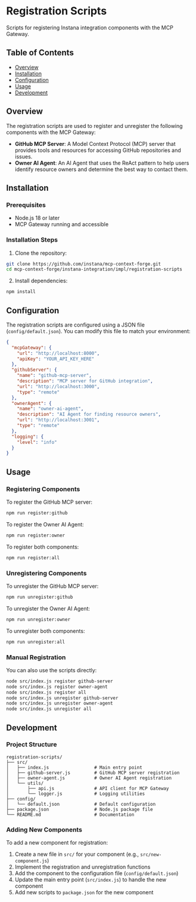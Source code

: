 # Registration Scripts

Scripts for registering Instana integration components with the MCP Gateway.

## Table of Contents

- [Overview](#overview)
- [Installation](#installation)
- [Configuration](#configuration)
- [Usage](#usage)
- [Development](#development)

## Overview

The registration scripts are used to register and unregister the following components with the MCP Gateway:

- **GitHub MCP Server**: A Model Context Protocol (MCP) server that provides tools and resources for accessing GitHub repositories and issues.
- **Owner AI Agent**: An AI Agent that uses the ReAct pattern to help users identify resource owners and determine the best way to contact them.

## Installation

### Prerequisites

- Node.js 18 or later
- MCP Gateway running and accessible

### Installation Steps

1. Clone the repository:

```bash
git clone https://github.com/instana/mcp-context-forge.git
cd mcp-context-forge/instana-integration/impl/registration-scripts
```

2. Install dependencies:

```bash
npm install
```

## Configuration

The registration scripts are configured using a JSON file (`config/default.json`). You can modify this file to match your environment:

```json
{
  "mcpGateway": {
    "url": "http://localhost:8000",
    "apiKey": "YOUR_API_KEY_HERE"
  },
  "githubServer": {
    "name": "github-mcp-server",
    "description": "MCP server for GitHub integration",
    "url": "http://localhost:3000",
    "type": "remote"
  },
  "ownerAgent": {
    "name": "owner-ai-agent",
    "description": "AI Agent for finding resource owners",
    "url": "http://localhost:3001",
    "type": "remote"
  },
  "logging": {
    "level": "info"
  }
}
```

## Usage

### Registering Components

To register the GitHub MCP server:

```bash
npm run register:github
```

To register the Owner AI Agent:

```bash
npm run register:owner
```

To register both components:

```bash
npm run register:all
```

### Unregistering Components

To unregister the GitHub MCP server:

```bash
npm run unregister:github
```

To unregister the Owner AI Agent:

```bash
npm run unregister:owner
```

To unregister both components:

```bash
npm run unregister:all
```

### Manual Registration

You can also use the scripts directly:

```bash
node src/index.js register github-server
node src/index.js register owner-agent
node src/index.js register all
node src/index.js unregister github-server
node src/index.js unregister owner-agent
node src/index.js unregister all
```

## Development

### Project Structure

```
registration-scripts/
├── src/
│   ├── index.js                 # Main entry point
│   ├── github-server.js         # GitHub MCP server registration
│   ├── owner-agent.js           # Owner AI Agent registration
│   └── utils/
│       ├── api.js               # API client for MCP Gateway
│       └── logger.js            # Logging utilities
├── config/
│   └── default.json             # Default configuration
├── package.json                 # Node.js package file
└── README.md                    # Documentation
```

### Adding New Components

To add a new component for registration:

1. Create a new file in `src/` for your component (e.g., `src/new-component.js`)
2. Implement the registration and unregistration functions
3. Add the component to the configuration file (`config/default.json`)
4. Update the main entry point (`src/index.js`) to handle the new component
5. Add new scripts to `package.json` for the new component